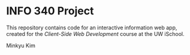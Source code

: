 # INFO 340 Project

This repository contains code for an interactive information web app, created for the _Client-Side Web Development_ course at the UW iSchool.

Minkyu Kim  